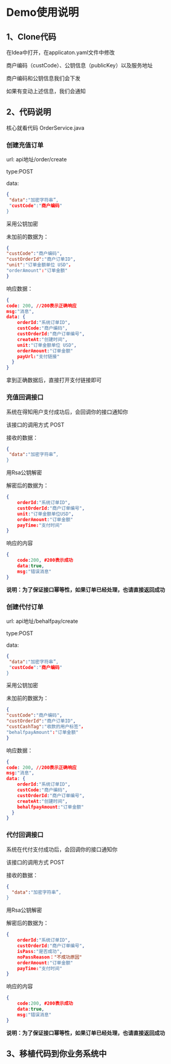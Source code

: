 # Demo使用说明

## 1、Clone代码

在Idea中打开，在applicaton.yaml文件中修改

商户编码（custCode）、公钥信息（publicKey）以及服务地址

商户编码和公钥信息我们会下发

如果有变动上述信息，我们会通知

## 2、代码说明

核心就看代码 OrderService.java

### 创建充值订单

url:  api地址/order/create

type:POST

data:

```json
{
 "data":"加密字符串”,
 "custCode":"商户编码"
}
```

采用公钥加密

未加前的数据为：

```json
{
"custCode":"商户编码",
"custOrderId":"商户订单ID",
"unit":"订单金额单位 USD"，
"orderAmount":"订单金额"
}
```

响应数据：

```json
{
code: 200, //200表示正确响应
msg:"消息",
data: {
    orderId:"系统订单ID",
    custCode:"商户编码",
    custOrderId:"商户订单编号",
    createAt:"创建时间",
    unit:"订单金额单位 USD",
    orderAmount:"订单金额"
    payUrl:"支付链接"
  }
}
```

拿到正确数据后，直接打开支付链接即可

### 充值回调接口

系统在得知用户支付成功后，会回调你的接口通知你

该接口的调用方式 POST

接收的数据：

```json
{
 "data":"加密字符串”,
}
```

用Rsa公钥解密

解密后的数据为：

```json
{
    orderId:"系统订单ID",
    custOrderId:"商户订单编号",
    unit:"订单金额单位USD",
    orderAmount:"订单金额"
    payTime:"支付时间"
}
```

响应的内容

```json
{
    code:200, #200表示成功
    data:true,
    msg:"错误消息"
}
```

**说明：为了保证接口幂等性，如果订单已经处理，也请直接返回成功**



### 创建代付订单

url:  api地址/behalfpay/create

type:POST

data:

```json
{
 "data":"加密字符串”,
 "custCode":"商户编码"
}
```

采用公钥加密

未加前的数据为：

```json
{
"custCode":"商户编码",
"custOrderId":"商户订单ID",
"custCashTag":"收款的用户标签"，
"behalfpayAmount":"订单金额"
}
```

响应数据：

```json
{
code: 200, //200表示正确响应
msg:"消息",
data: {
    orderId:"系统订单ID",
    custCode:"商户编码",
    custOrderId:"商户订单编号",
    createAt:"创建时间",
    behalfpayAmount:"订单金额"
  }
}
```



### 代付回调接口

系统在代付支付成功后，会回调你的接口通知你

该接口的调用方式 POST

接收的数据：

```json
{
  "data":"加密字符串”,
}
```

用Rsa公钥解密

解密后的数据为：

```json
{
    orderId:"系统订单ID",
    custOrderId:"商户订单编号",
    isPass:"是否成功",
    noPassReason："不成功原因"
    orderAmount:"订单金额"
    payTime:"支付时间"
}
```

响应的内容

```json
{
    code:200, #200表示成功
    data:true,
    msg:"错误消息"
}
```

**说明：为了保证接口幂等性，如果订单已经处理，也请直接返回成功**

## 3、移植代码到你业务系统中





